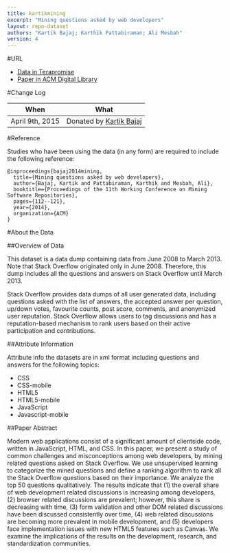 ```yaml
---
title: kartikmining
excerpt: "Mining questions asked by web developers"
layout: repo-dataset
authors: "Kartik Bajaj; Karthik Pattabiraman; Ali Mesbah"
version: 4
---
```


#URL

* [Data in Terapromise](https://terapromise.csc.ncsu.edu:8443/!/#repo/view/head/other/kartikmining)
* [Paper in ACM Digital Library](http://dl.acm.org/citation.cfm?id=2597083)

#Change Log

When | What
---- | ----
April 9th, 2015 | Donated by [Kartik Bajaj](/repo/people/data-donors/promise4.html)

#Reference

Studies who have been using the data (in any form) are required to include the following reference:

```
@inproceedings{bajaj2014mining,
  title={Mining questions asked by web developers},
  author={Bajaj, Kartik and Pattabiraman, Karthik and Mesbah, Ali},
  booktitle={Proceedings of the 11th Working Conference on Mining Software Repositories},
  pages={112--121},
  year={2014},
  organization={ACM}
}
```

#About the Data

##Overview of Data

This dataset is a data dump containing data from June 2008 to March 2013. Note that Stack Overflow originated only in June 2008. Therefore, this dump includes all the questions and answers on Stack Overflow until March 2013.

Stack Overflow provides data dumps of all user generated data, including questions asked with the list of answers, the accepted answer per question, up/down votes, favourite counts, post score, comments, and anonymized user reputation. Stack Overflow allows users to tag discussions and has a reputation-based mechanism to rank users based on their active participation and contributions.

##Attribute Information

Attribute info the datasets are in xml format including questions and answers for the following topics:

 * CSS
 * CSS-mobile
 * HTML5
 * HTML5-mobile
 * JavaScript
 * Javascript-mobile

##Paper Abstract

Modern web applications consist of a significant amount of clientside code, written in JavaScript, HTML, and CSS. In this paper, we present a study of common challenges and misconceptions among web developers, by mining related questions asked on Stack Overflow. We use unsupervised learning to categorize the mined questions and define a ranking algorithm to rank all the Stack Overflow questions based on their importance. We analyze the top 50 questions qualitatively. The results indicate that (1) the overall share of web development related discussions is increasing among developers, (2) browser related discussions are prevalent; however, this share is decreasing with time, (3) form validation and other DOM related discussions have been discussed consistently over time, (4) web related discussions are becoming more prevalent in mobile development, and (5) developers face implementation issues with new HTML5 features such as Canvas. We examine the implications of the results on the development, research, and standardization communities.
